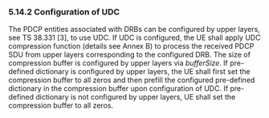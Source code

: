 ### 5.14.2 Configuration of UDC

The PDCP entities associated with DRBs can be configured by upper
layers, see TS 38.331 \[3\], to use UDC. If UDC is configured, the UE
shall apply UDC compression function (details see Annex B) to process
the received PDCP SDU from upper layers corresponding to the configured
DRB. The size of compression buffer is configured by upper layers via
*bufferSize*. If pre-defined dictionary is configured by upper layers,
the UE shall first set the compression buffer to all zeros and then
prefill the configured pre-defined dictionary in the compression buffer
upon configuration of UDC. If pre-defined dictionary is not configured
by upper layers, UE shall set the compression buffer to all zeros.